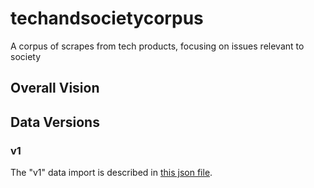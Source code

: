 # techandsocietycorpus
A corpus of scrapes from tech products, focusing on issues relevant to society

## Overall Vision

## Data Versions

### v1
The "v1" data import is described in [this json file](data_versions/version1.txt).
